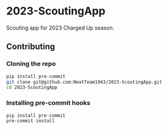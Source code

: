# 2023-ScoutingApp

Scouting app for 2023 Charged Up season.

## Contributing

### Cloning the repo

```sh
pip install pre-commit
git clone git@github.com:NeatTeam1943/2023-ScoutingApp.git
cd 2023-ScoutingApp
```

### Installing pre-commit hooks

```sh
pip install pre-commit
pre-commit install
```
